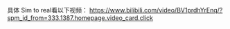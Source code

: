具体 Sim to real看以下视频：
https://www.bilibili.com/video/BV1prdhYrEnq/?spm_id_from=333.1387.homepage.video_card.click
